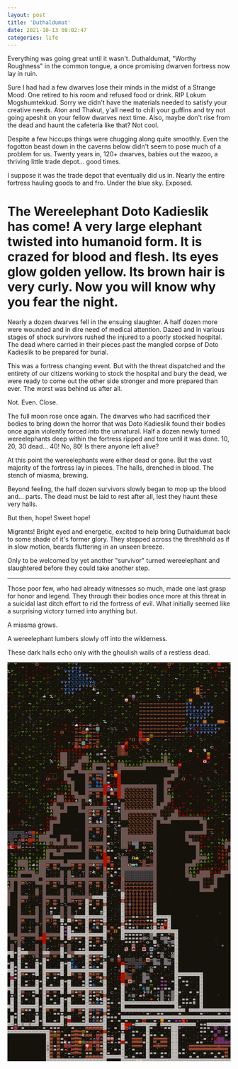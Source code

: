 ```yaml
---
layout: post
title: 'Duthaldumat'
date: 2021-10-13 08:02:47
categories: life
---
```


Everything was going great until it wasn't. Duthaldumat, "Worthy Roughness" in the common tongue, a once promising dwarven fortress now lay in ruin.

Sure I had had a few dwarves lose their minds in the midst of a Strange Mood. One retired to his room and refused food or drink. RIP Lokum Mogshumtekkud. Sorry we didn't have the materials needed to satisfy your creative needs. Aton and Thakut, y'all need to chill your guffins and try not going apeshit on your fellow dwarves next time. Also, maybe don't rise from the dead and haunt the cafeteria like that? Not cool.

Despite a few hiccups things were chugging along quite smoothly. Even the fogotton beast down in the caverns below didn't seem to pose much of a problem for us. Twenty years in, 120+ dwarves, babies out the wazoo, a thriving little trade depot... good times.

I suppose it was the trade depot that eventually did us in. Nearly the entire fortress hauling goods to and fro. Under the blue sky. Exposed.

<h1 class="duthaldumat">
The Wereelephant Doto Kadieslik has come! A very large elephant twisted into humanoid form. It is crazed for blood and flesh. Its eyes glow golden yellow. Its brown hair is very curly. Now you will know why you fear the night.
</h1>

Nearly a dozen dwarves fell in the ensuing slaughter. A half dozen more were wounded and in dire need of medical attention. Dazed and in various stages of shock survivors rushed the injured to a poorly stocked hospital. The dead where carried in their pieces past the mangled corpse of Doto Kadieslik to be prepared for burial.

This was a fortress changing event. But with the threat dispatched and the entirety of our citizens working to stock the hospital and bury the dead, we were ready to come out the other side stronger and more prepared than ever. The worst was behind us after all.

Not. Even. Close.

The full moon rose once again. The dwarves who had sacrificed their bodies to bring down the horror that was Doto Kadieslik found their bodies once again violently forced into the unnatural. Half a dozen newly turned wereelephants deep within the fortress ripped and tore until it was done. 10, 20, 30 dead... 40! No, 80! Is there anyone left alive?

At this point the wereelephants were either dead or gone. But the vast majority of the fortress lay in pieces. The halls, drenched in blood. The stench of miasma, brewing.

Beyond feeling, the half dozen survivors slowly began to mop up the blood and... parts. The dead must be laid to rest after all, lest they haunt these very halls.

But then, hope! Sweet hope!

Migrants! Bright eyed and energetic, excited to help bring Duthaldumat back to some shade of it's former glory. They stepped across the threshhold as if in slow motion, beards fluttering in an unseen breeze.

Only to be welcomed by yet another "survivor" turned wereelephant and slaughtered before they could take another step.

---

Those poor few, who had already witnesses so much, made one last grasp for honor and legend. They through their bodies once more at this threat in a suicidal last ditch effort to rid the fortress of evil. What initially seemed like a surprising victory turned into anything but.

A miasma grows.

A wereelephant lumbers slowly off into the wilderness.

These dark halls echo only with the ghoulish wails of a restless dead.

![ui relayout](../../images/duthaldumat.png)
